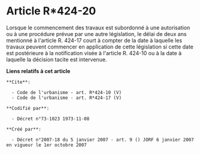 # Article R*424-20

Lorsque le commencement des travaux est subordonné à une autorisation ou à une procédure prévue par une autre législation, le
délai de deux ans mentionné à l'article R. 424-17 court à compter de la date à laquelle les travaux peuvent commencer en
application de cette législation si cette date est postérieure à la notification visée à l'article R. 424-10 ou à la date à
laquelle la décision tacite est intervenue.

**Liens relatifs à cet article**

	**Cite**:

	  - Code de l'urbanisme - art. R*424-10 (V)
	  - Code de l'urbanisme - art. R*424-17 (V)

	**Codifié par**:

	  - Décret n°73-1023 1973-11-08

	**Créé par**:

	  - Décret n°2007-18 du 5 janvier 2007 - art. 9 () JORF 6 janvier 2007 en vigueur le 1er octobre 2007
